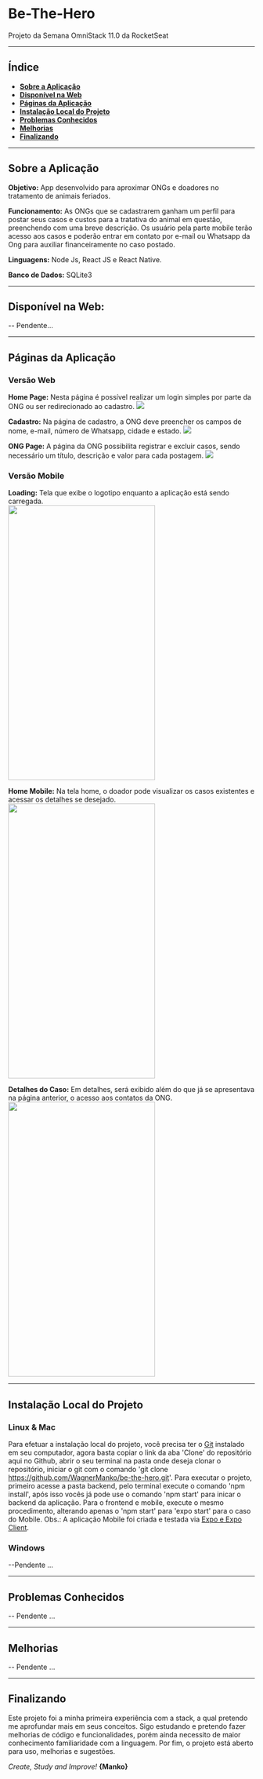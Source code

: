 # Be-The-Hero
Projeto da Semana OmniStack 11.0 da RocketSeat

<hr>

## Índice

 - <a href="#Sobre">__Sobre a Aplicação__</a>
 - <a href="#NaWeb">__Disponível na Web__</a>
 - <a href="#Paginas">__Páginas da Aplicação__</a>
 - <a href="#Instalacao">__Instalação Local do Projeto__</a>
 - <a href="#Problemas">__Problemas Conhecidos__</a>
 - <a href="#Melhorias">__Melhorias__</a>
 - <a href="#Finalizando">__Finalizando__</a>

<hr>

<div id="Sobre"></div>

## Sobre a Aplicação

__Objetivo:__
App desenvolvido para aproximar ONGs e doadores no tratamento de animais feriados.

__Funcionamento:__
As ONGs que se cadastrarem ganham um perfil para postar seus casos e custos para a tratativa do animal em questão, preenchendo com uma breve descrição. Os usuário pela parte mobile terão acesso aos casos e poderão entrar em contato por e-mail ou Whatsapp da Ong para auxiliar financeiramente no caso postado.

__Linguagens:__
Node Js, React JS e React Native.

__Banco de Dados:__
SQLite3

<hr>

<div id="NaWeb"></div>

## Disponível na Web:

 -- Pendente...

<hr>

<div id="Paginas"></div>

## Páginas da Aplicação

### Versão Web

__Home Page:__
Nesta página é possível realizar um login simples por parte da ONG ou ser redirecionado ao cadastro.
![](https://github.com/WagnerManko/be-the-hero/blob/master/Imagens_do_Projeto/home_web.png)

__Cadastro:__
Na página de cadastro, a ONG deve preencher os campos de nome, e-mail, número de Whatsapp, cidade e estado.
![](https://github.com/WagnerManko/be-the-hero/blob/master/Imagens_do_Projeto/cadastro_web.png)

__ONG Page:__
A página da ONG possibilita registrar e excluir casos, sendo necessário um título, descrição e valor para cada postagem.
![](https://github.com/WagnerManko/be-the-hero/blob/master/Imagens_do_Projeto/ong_page.png)

### Versão Mobile

__Loading:__
Tela que exibe o logotipo enquanto a aplicação está sendo carregada. <br>
<img src="https://github.com/WagnerManko/be-the-hero/blob/master/Imagens_do_Projeto/loading_mobile.jpeg" height="560" width="300">

__Home Mobile:__
Na tela home, o doador pode visualizar os casos existentes e acessar os detalhes se desejado. <br>
<img src="https://github.com/WagnerManko/be-the-hero/blob/master/Imagens_do_Projeto/home_mobile.jpeg" height="560" width="300">

__Detalhes do Caso:__
Em detalhes, será exibido além do que já se apresentava na página anterior, o acesso aos contatos da ONG. <br>
<img src="https://github.com/WagnerManko/be-the-hero/blob/master/Imagens_do_Projeto/details_mobile.jpeg" height="560" width="300">

<hr>

<div id="Instalacao"></div>

## Instalação Local do Projeto

### Linux & Mac
Para efetuar a instalação local do projeto, você precisa ter o <a href="https://git-scm.com/" target="_blank">Git</a> instalado em seu computador, agora basta copiar o link da aba 'Clone' do repositório aqui no Github, abrir o seu terminal na pasta onde deseja clonar o repositório, iniciar o git com o comando 'git clone https://github.com/WagnerManko/be-the-hero.git'. Para executar o projeto, primeiro acesse a pasta backend, pelo terminal execute o comando 'npm install', após isso vocês já pode use o comando 'npm start' para inicar o backend da aplicação. Para o frontend e mobile, execute o mesmo procedimento, alterando apenas o 'npm start' para 'expo start' para o caso do Mobile. Obs.: A aplicação Mobile foi criada e testada via <a href="https://expo.io/tools" target="_blank">Expo e Expo Client</a>.

### Windows

 --Pendente ...
 
<hr>

<div id="Problemas"></div>

## Problemas Conhecidos

 -- Pendente ...
 
<hr>

<div id="Melhorias"></div>

## Melhorias

 -- Pendente ...
 
<hr>

<div id="Finalizando"></div>

## Finalizando

Este projeto foi a minha primeira experiência com a stack, a qual pretendo me aprofundar mais em seus conceitos.
Sigo estudando e pretendo fazer melhorias de código e funcionalidades, porém ainda necessito de maior conhecimento familiaridade com a linguagem.
Por fim, o projeto está aberto para uso, melhorias e sugestões.

_Create, Study and Improve!_ __{Manko}__
